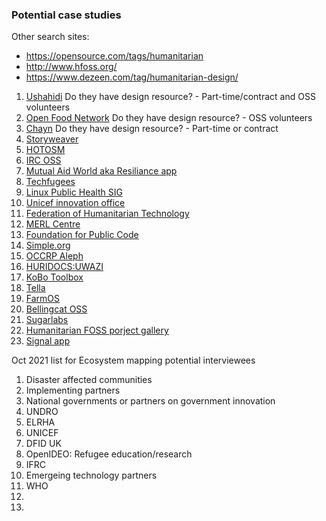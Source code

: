 ### Potential case studies

Other search sites: 
- https://opensource.com/tags/humanitarian
- http://www.hfoss.org/
- https://www.dezeen.com/tag/humanitarian-design/

1. [Ushahidi](https://www.ushahidi.com/) Do they have design resource? - Part-time/contract and OSS volunteers
2. [Open Food Network](https://openfoodnetwork.org/) Do they have design resource? - OSS volunteers
3. [Chayn](https://chayn.co/) Do they have design resource? - Part-time or contract
4. [Storyweaver](https://storyweaver.org.in/)
5. [HOTOSM](https://www.hotosm.org/)
6. [IRC OSS](https://www.ifrc.org/en/google-custom-search/?q=open%20source)
7. [Mutual Aid World aka Resiliance app](https://mutualaid.world/)
8. [Techfugees](https://techfugees.com/)
9. [Linux Public Health SIG](https://www.lfph.io/)
10. [Unicef innovation office](https://github.com/unicef)
11. [Federation of Humanitarian Technology](https://www.federationof.tech/humanitarian-software)
12. [MERL Centre](https://socialimpact.github.com/insights/collaboration-power-merl-center/)
13. [Foundation for Public Code](https://publiccode.net/)
14. [Simple.org](https://www.simple.org/)
15. [OCCRP Aleph](https://aleph.occrp.org/)
16. [HURIDOCS:UWAZI](https://huridocs.org/technology/uwazi/)
17. [KoBo Toolbox](https://www.kobotoolbox.org/)
18. [Tella](https://tella-app.org/)
19. [FarmOS](https://github.com/farmOS)
20. [Bellingcat OSS](https://github.com/bellingcat/)
21. [Sugarlabs](https://www.sugarlabs.org/)
22. [Humanitarian FOSS porject gallery](http://www.hfoss.org/index.php/project_gallery)
23. [Signal app](https://www.signal.org/)


Oct 2021 list for Ecosystem mapping potential interviewees
1. Disaster affected communities
2. Implementing partners
3. National governments or partners on government innovation
4. UNDRO
5. ELRHA
6. UNICEF
7. DFID UK
8. OpenIDEO: Refugee education/research
9. IFRC
10. Emergeing technology partners
11. WHO
12. 
13.
